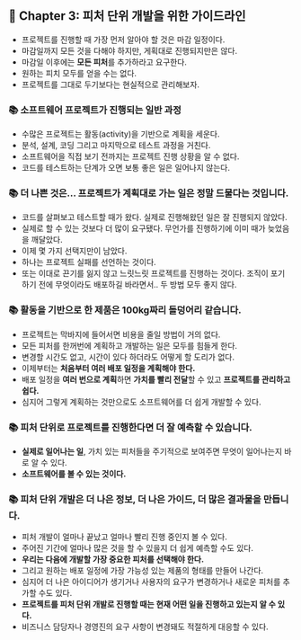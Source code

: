 ## 🌈 Chapter 3: 피처 단위 개발을 위한 가이드라인
- 프로젝트를 진행할 때 가장 먼저 알아야 할 것은 마감 일정이다.
- 마감일까지 모든 것을 다해야 하지만, 게획대로 진행되지만은 않다.
- 마감일 이후에는 **모든 피처**를 추가하라고 요구한다.
- 원하는 피치 모두를 얻을 수는 없다.
- 프로젝트를 그대로 두기보다는 현실적으로 관리해보자.

### 📚 소프트웨어 프로젝트가 진행되는 일반 과정
- 수많은 프로젝트는 활동(activity)을 기반으로 계획을 세운다.
- 분석, 설계, 코딩 그리고 마지막으로 테스트 과정을 거친다.
- 소프트웨어을 직접 보기 전까지는 프로젝트 진행 상황을 알 수 없다.
- 코드를 테스트하는 단계가 오면 보통 좋은 일은 일어나지 않는다.

### 📚 더 나쁜 것은... 프로젝트가 계획대로 가는 일은 정말 드물다는 것입니다.
- 코드를 살펴보고 테스트할 때가 왔다. 실제로 진행해왔던 일은 잘 진행되지 않았다.
- 실제로 할 수 있는 것보다 더 많이 요구됐다. 무언가를 진행하기에 이미 때가 늦었음을 깨달았다.
- 이제 몇 가지 선택지만이 남았다.
- 하나는 프로젝트 실패를 선언하는 것이다.
- 또는 이대로 끈기를 잃지 않고 느릿느릿 프로젝트를 진행하는 것이다. 조직이 포기하기 전에 무엇이라도 배포하길 바라면서.. 두 방법 모두 좋지 않다.

### 📚 활동을 기반으로 한 제품은 100kg짜리 돌덩어리 같습니다.
- 프로젝트는 막바지에 들어서면 비용을 줄일 방법이 거의 없다.
- 모든 피처를 한꺼번에 계획하고 개발하는 일은 모두를 힘들게 한다.
- 변경할 시간도 없고, 시간이 있다 하더라도 어떻게 할 도리가 없다.
- 이제부터는 **처음부터 여러 배포 일정을 계획해야 한다.** 
- 배포 일정을 **여러 번으로 계획**하면 **가치를 빨리 전달**할 수 있고 **프로젝트를 관리하고 쉽다.**
- 심지어 그렇게 계획하는 것만으로도 소프트웨어를 더 쉽게 개발할 수 있다.

### 📚 피처 단위로 프로젝트를 진행한다면 더 잘 예측할 수 있습니다.
- **실제로 일어나는 일**, 가치 있는 피처들을 주기적으로 보여주면 무엇이 일어나는지 바로 알 수 있다.
- **소프트웨어를 볼 수 있는 것이다.**

### 📚 피처 단위 개발은 더 나은 정보, 더 나은 가이드, 더 많은 결과물을 만듭니다.
- 피처 개발이 얼마나 끝났고 얼마나 빨리 진행 중인지 볼 수 있다.
- 주어진 기간에 얼마나 많은 것을 할 수 있을지 더 쉽게 예측할 수도 있다.
- **우리는 다음에 개발할 가장 중요한 피처를 선택해야 한다.**
- 그리고 원하는 배포 일정에 가장 가능성 있는 제품의 형태를 만들어 나간다.
- 심지어 더 나은 아이디어가 생기거나 사용자의 요구가 변경하거나 새로운 피처를 추가할 수도 있다.
- **프로젝트를 피처 단위 개발로 진행할 때는 현재 어떤 일을 진행하고 있는지 알 수 있다.**
- 비즈니스 담당자나 경영진의 요구 사항이 변경돼도 적절하게 대응할 수 있다.